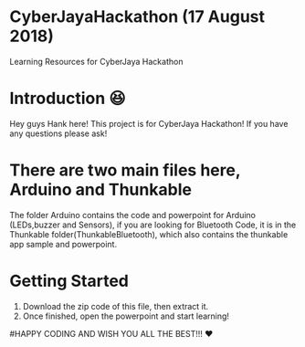 # CyberJayaHackathon (17 August 2018)
Learning Resources for CyberJaya Hackathon

# Introduction :laughing:
Hey guys Hank here! This project is for CyberJaya Hackathon! If you have any questions please ask!

# There are two main files here, Arduino and Thunkable
The folder Arduino contains the code and powerpoint for Arduino (LEDs,buzzer and Sensors), if you are looking for Bluetooth Code, it is in the Thunkable folder(ThunkableBluetooth), which also contains the thunkable app sample and powerpoint.

# Getting Started
1. Download the zip code of this file, then extract it.
2. Once finished, open the powerpoint and start learning!

#HAPPY CODING AND WISH YOU ALL THE BEST!!! :heart:

